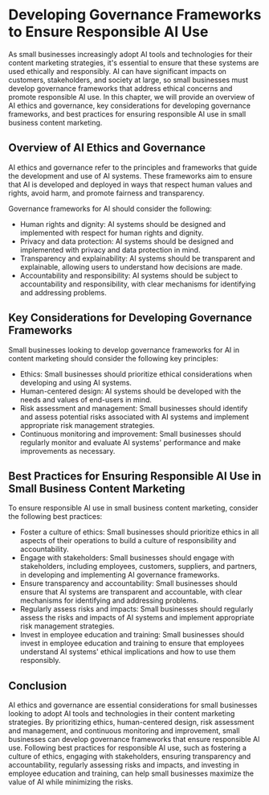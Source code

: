 Developing Governance Frameworks to Ensure Responsible AI Use
=======================================================================================================================================

As small businesses increasingly adopt AI tools and technologies for their content marketing strategies, it's essential to ensure that these systems are used ethically and responsibly. AI can have significant impacts on customers, stakeholders, and society at large, so small businesses must develop governance frameworks that address ethical concerns and promote responsible AI use. In this chapter, we will provide an overview of AI ethics and governance, key considerations for developing governance frameworks, and best practices for ensuring responsible AI use in small business content marketing.

Overview of AI Ethics and Governance
------------------------------------

AI ethics and governance refer to the principles and frameworks that guide the development and use of AI systems. These frameworks aim to ensure that AI is developed and deployed in ways that respect human values and rights, avoid harm, and promote fairness and transparency.

Governance frameworks for AI should consider the following:

* Human rights and dignity: AI systems should be designed and implemented with respect for human rights and dignity.
* Privacy and data protection: AI systems should be designed and implemented with privacy and data protection in mind.
* Transparency and explainability: AI systems should be transparent and explainable, allowing users to understand how decisions are made.
* Accountability and responsibility: AI systems should be subject to accountability and responsibility, with clear mechanisms for identifying and addressing problems.

Key Considerations for Developing Governance Frameworks
-------------------------------------------------------

Small businesses looking to develop governance frameworks for AI in content marketing should consider the following key principles:

* Ethics: Small businesses should prioritize ethical considerations when developing and using AI systems.
* Human-centered design: AI systems should be developed with the needs and values of end-users in mind.
* Risk assessment and management: Small businesses should identify and assess potential risks associated with AI systems and implement appropriate risk management strategies.
* Continuous monitoring and improvement: Small businesses should regularly monitor and evaluate AI systems' performance and make improvements as necessary.

Best Practices for Ensuring Responsible AI Use in Small Business Content Marketing
----------------------------------------------------------------------------------

To ensure responsible AI use in small business content marketing, consider the following best practices:

* Foster a culture of ethics: Small businesses should prioritize ethics in all aspects of their operations to build a culture of responsibility and accountability.
* Engage with stakeholders: Small businesses should engage with stakeholders, including employees, customers, suppliers, and partners, in developing and implementing AI governance frameworks.
* Ensure transparency and accountability: Small businesses should ensure that AI systems are transparent and accountable, with clear mechanisms for identifying and addressing problems.
* Regularly assess risks and impacts: Small businesses should regularly assess the risks and impacts of AI systems and implement appropriate risk management strategies.
* Invest in employee education and training: Small businesses should invest in employee education and training to ensure that employees understand AI systems' ethical implications and how to use them responsibly.

Conclusion
----------

AI ethics and governance are essential considerations for small businesses looking to adopt AI tools and technologies in their content marketing strategies. By prioritizing ethics, human-centered design, risk assessment and management, and continuous monitoring and improvement, small businesses can develop governance frameworks that ensure responsible AI use. Following best practices for responsible AI use, such as fostering a culture of ethics, engaging with stakeholders, ensuring transparency and accountability, regularly assessing risks and impacts, and investing in employee education and training, can help small businesses maximize the value of AI while minimizing the risks.

